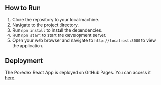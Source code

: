 ## How to Run

1. Clone the repository to your local machine.
2. Navigate to the project directory.
3. Run `npm install` to install the dependencies.
4. Run `npm start` to start the development server.
5. Open your web browser and navigate to `http://localhost:3000` to view the application.

## Deployment

The Pokédex React App is deployed on GitHub Pages. You can access it [here](https://your-github-username.github.io/pokedex-react).
